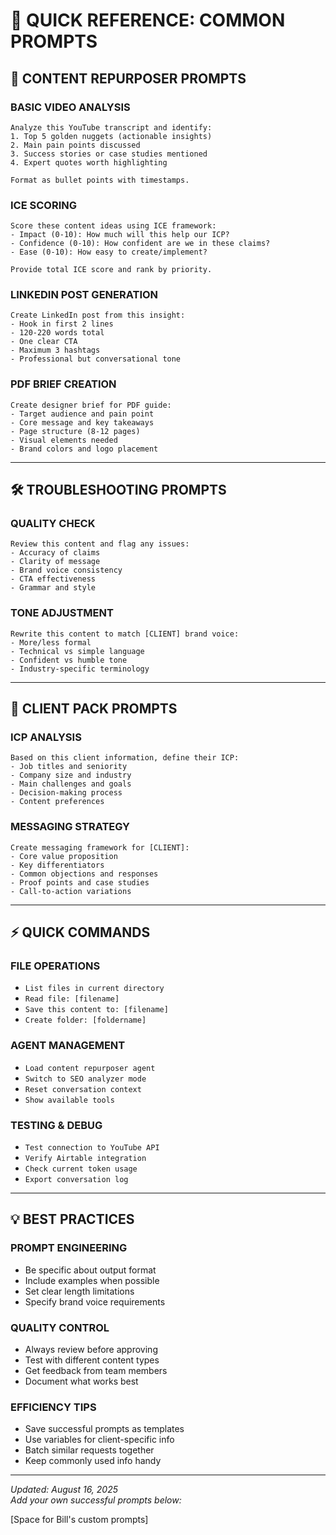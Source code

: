 # 🚀 QUICK REFERENCE: COMMON PROMPTS

## 📝 CONTENT REPURPOSER PROMPTS

### BASIC VIDEO ANALYSIS
```
Analyze this YouTube transcript and identify:
1. Top 5 golden nuggets (actionable insights)
2. Main pain points discussed
3. Success stories or case studies mentioned
4. Expert quotes worth highlighting

Format as bullet points with timestamps.
```

### ICE SCORING
```
Score these content ideas using ICE framework:
- Impact (0-10): How much will this help our ICP?
- Confidence (0-10): How confident are we in these claims?
- Ease (0-10): How easy to create/implement?

Provide total ICE score and rank by priority.
```

### LINKEDIN POST GENERATION
```
Create LinkedIn post from this insight:
- Hook in first 2 lines
- 120-220 words total
- One clear CTA
- Maximum 3 hashtags
- Professional but conversational tone
```

### PDF BRIEF CREATION
```
Create designer brief for PDF guide:
- Target audience and pain point
- Core message and key takeaways
- Page structure (8-12 pages)
- Visual elements needed
- Brand colors and logo placement
```

---

## 🛠️ TROUBLESHOOTING PROMPTS

### QUALITY CHECK
```
Review this content and flag any issues:
- Accuracy of claims
- Clarity of message
- Brand voice consistency
- CTA effectiveness
- Grammar and style
```

### TONE ADJUSTMENT
```
Rewrite this content to match [CLIENT] brand voice:
- More/less formal
- Technical vs simple language
- Confident vs humble tone
- Industry-specific terminology
```

---

## 🎯 CLIENT PACK PROMPTS

### ICP ANALYSIS
```
Based on this client information, define their ICP:
- Job titles and seniority
- Company size and industry
- Main challenges and goals
- Decision-making process
- Content preferences
```

### MESSAGING STRATEGY
```
Create messaging framework for [CLIENT]:
- Core value proposition
- Key differentiators
- Common objections and responses
- Proof points and case studies
- Call-to-action variations
```

---

## ⚡ QUICK COMMANDS

### FILE OPERATIONS
- `List files in current directory`
- `Read file: [filename]`
- `Save this content to: [filename]`
- `Create folder: [foldername]`

### AGENT MANAGEMENT
- `Load content repurposer agent`
- `Switch to SEO analyzer mode`
- `Reset conversation context`
- `Show available tools`

### TESTING & DEBUG
- `Test connection to YouTube API`
- `Verify Airtable integration`
- `Check current token usage`
- `Export conversation log`

---

## 💡 BEST PRACTICES

### PROMPT ENGINEERING
- Be specific about output format
- Include examples when possible
- Set clear length limitations
- Specify brand voice requirements

### QUALITY CONTROL
- Always review before approving
- Test with different content types
- Get feedback from team members
- Document what works best

### EFFICIENCY TIPS
- Save successful prompts as templates
- Use variables for client-specific info
- Batch similar requests together
- Keep commonly used info handy

---

*Updated: August 16, 2025*  
*Add your own successful prompts below:*

[Space for Bill's custom prompts]